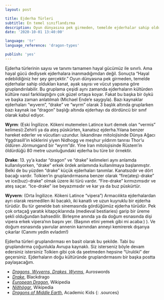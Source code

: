```yaml
---
layout: post

title: Ejderha Türleri
subtitle: En temel sınıflandırma
description: Oyun dünyasına pek girmeden, temelde ejderhalar sahip oldukları kanat, ayak sayısı ve vücut yapısına göre gruplandırılabilir. Bu gruplama çeşidi aynı zamanda ejderhaların kültürden kültüre nasıl farklılaştığını çok güzel ortaya koyar.
date: '2020-10-01 13:40:00'

language: 'tr'
language_reference: 'dragon-types'

publish: 'yes'
---
```


Ejderha türlerinin sayısı ve tanımı tamamen hayal gücümüz ile sınırlı. Ama hayal gücü dediysek ejderhalara inanmadığımdan değil. Sonuçta “Hayal edebildiğiniz her şey gerçektir.”
Oyun dünyasına pek girmeden, temelde ejderhalar sahip oldukları kanat, ayak sayısı ve vücut yapısına göre gruplandırılabilir. Bu gruplama çeşidi aynı zamanda ejderhaların kültürden kültüre nasıl farklılaştığını çok güzel ortaya koyar. Fakat bu başka bir öykü ve başka zaman anlatılmalı (Michael Ende’e saygıyla).
Bazı kaynaklar ejderhaları “wyvern”, “drake” ve “wyrm” olarak 3 başlık altında gruplarken bazı kaynak ise “dragon” başlığı altında ejderhayı da dördüncü bir sınıf olarak kabul ediyor.

**Wyrm**: (Eski İngilizce. Kökeni mutemelen Latince kurt demek olan “vermis” kelimesi):Zehirli ya da ateş püskürten, kanatsız ejderha.Yılana benzer hareket ederler ve vücutları uzundur. İskandinav mitolojisinde Dünya Ağacı Yggdrasill'in köklerini yiyen Nidhogg ve meşhur yıldırım tanrısı Thor’u öldüren Jörmungand bir “wyrm”dir. Yine İran mitolojisinde Rüstem’in öldürdüğü 80 metre uzunluğundaki ejderha bu türe bir örnektir.

**Drake**: 13. yy’a kadar “dragon” ve “drake” kelimeleri aynı anlamda kullanılıyorken, “drake” erkek ördek anlamında kullanılmaya başlanmıştır. Belki de bu yüzden “drake” küçük ejderhaları tanımlar. Kanatsızdır ve dört bacağı vardır. Tolkien’in gruplandırmasına benzer olarak “fire(ateş)-drake” ve ice(buz)-drake” olmak üzere iki türü vardır. “Fire-drake” kırmızımsıdır ve ateş saçar. “Ice-drake” ise beyazımsıdır ve kar ya da buz püskürtür.

**Wyvern**: (Orta İngilizce. Kökeni Latince “vipera”) Armacılıkta ejderhalardan ayrı olarak resmedilen iki bacaklı, iki kanatlı ve uzun kuyruklu bir ejderha türüdür. Bu tür genelde batı sinemasında gördüğümüz ejderha türüdür. Pek çok ortaçağ yaratık kitapçıklarında (medieval bestiaries) garip bir üreme şekli olduğundan bahsedilir. Birleşme anında ya da doğum esnasında dişi vipera erkek vipera’nın başını yer. (Başının etini yemek gibi mi acaba:) ). Ve doğum esnasında yavrular annenin karnından anneyi kemirerek dışarıya çıkarlar (Canımı yedin evladım!)

Ejderha türleri gruplandırması en basit olarak bu şekilde. Tabi bu gruplandırma çoğunlukla Avrupa kaynaklı. Siz isterseniz böyle devam edersiniz istersiniz Tolkien gibi çok da şeetmeden hepsine “Urulóki” der geçersiniz.
Ejderhaların doğu kültüründe gruplandırmasını bir başka postta paylaşacağım.


+ *[Dragons, Wyverns, Drakes, Wyrms](https://auroswords.com/2017/04/14/dragons-wyverns-drakes-wyrms/)*, Auroswords
+ *[Drake](https://www.blackdrago.com/types/drake.htm)*, Blackdrago
+ *[European Dragon](https://en.wikipedia.org/wiki/European_dragon)*, Wikipedia
+ *[Níðhöggr](https://en.wikipedia.org/wiki/N%C3%AD%C3%B0h%C3%B6ggr)*, Wikipedia
+ *[Dragons of Middle Earth](http://academickids.com/encyclopedia/index.php/Dragons_%28Middle-earth%29)*, Academic Kids
{: .sources}
